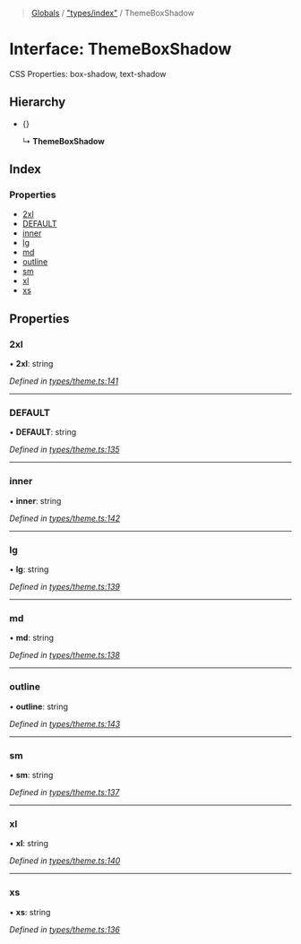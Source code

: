 > [Globals](../README.md) / ["types/index"](../modules/_types_index_.md) / ThemeBoxShadow

# Interface: ThemeBoxShadow

CSS Properties: box-shadow, text-shadow

## Hierarchy

- {}

  ↳ **ThemeBoxShadow**

## Index

### Properties

- [2xl](_types_index_.themeboxshadow.md#2xl)
- [DEFAULT](_types_index_.themeboxshadow.md#default)
- [inner](_types_index_.themeboxshadow.md#inner)
- [lg](_types_index_.themeboxshadow.md#lg)
- [md](_types_index_.themeboxshadow.md#md)
- [outline](_types_index_.themeboxshadow.md#outline)
- [sm](_types_index_.themeboxshadow.md#sm)
- [xl](_types_index_.themeboxshadow.md#xl)
- [xs](_types_index_.themeboxshadow.md#xs)

## Properties

### 2xl

• **2xl**: string

_Defined in [types/theme.ts:141](https://github.com/kenoxa/beamwind/blob/main/packages/beamwind/src/types/theme.ts#L141)_

---

### DEFAULT

• **DEFAULT**: string

_Defined in [types/theme.ts:135](https://github.com/kenoxa/beamwind/blob/main/packages/beamwind/src/types/theme.ts#L135)_

---

### inner

• **inner**: string

_Defined in [types/theme.ts:142](https://github.com/kenoxa/beamwind/blob/main/packages/beamwind/src/types/theme.ts#L142)_

---

### lg

• **lg**: string

_Defined in [types/theme.ts:139](https://github.com/kenoxa/beamwind/blob/main/packages/beamwind/src/types/theme.ts#L139)_

---

### md

• **md**: string

_Defined in [types/theme.ts:138](https://github.com/kenoxa/beamwind/blob/main/packages/beamwind/src/types/theme.ts#L138)_

---

### outline

• **outline**: string

_Defined in [types/theme.ts:143](https://github.com/kenoxa/beamwind/blob/main/packages/beamwind/src/types/theme.ts#L143)_

---

### sm

• **sm**: string

_Defined in [types/theme.ts:137](https://github.com/kenoxa/beamwind/blob/main/packages/beamwind/src/types/theme.ts#L137)_

---

### xl

• **xl**: string

_Defined in [types/theme.ts:140](https://github.com/kenoxa/beamwind/blob/main/packages/beamwind/src/types/theme.ts#L140)_

---

### xs

• **xs**: string

_Defined in [types/theme.ts:136](https://github.com/kenoxa/beamwind/blob/main/packages/beamwind/src/types/theme.ts#L136)_
